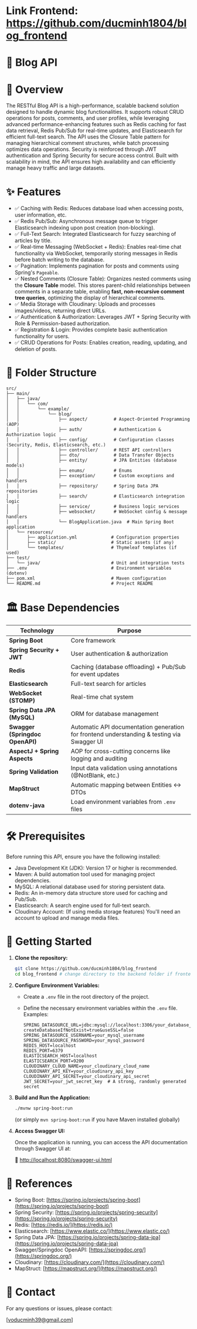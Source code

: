 # Link Frontend: https://github.com/ducminh1804/blog_frontend
# 📝 Blog API

# 🎥 Overview

The RESTful Blog API is a high-performance, scalable backend solution designed to handle dynamic blog functionalities. It supports robust CRUD operations for posts, comments, and user profiles, while leveraging advanced performance-enhancing features such as Redis caching for fast data retrieval, Redis Pub/Sub for real-time updates, and Elasticsearch for efficient full-text search. The API uses the Closure Table pattern for managing hierarchical comment structures, while batch processing optimizes data operations. Security is reinforced through JWT authentication and Spring Security for secure access control. Built with scalability in mind, the API ensures high availability and can efficiently manage heavy traffic and large datasets.

# ✨ Features

*   ✅ Caching with Redis: Reduces database load when accessing posts, user information, etc.
*   ✅ Redis Pub/Sub: Asynchronous message queue to trigger Elasticsearch indexing upon post creation (non-blocking).
*   ✅ Full-Text Search: Integrated Elasticsearch for fuzzy searching of articles by title.
*   ✅ Real-time Messaging (WebSocket + Redis): Enables real-time chat functionality via WebSocket, temporarily storing messages in Redis before batch writing to the database.
*   ✅ Pagination: Implements pagination for posts and comments using Spring's `Pageable`.
*   ✅ Nested Comments (Closure Table): Organizes nested comments using the **Closure Table** model. This stores parent-child relationships between comments in a separate table, enabling **fast, non-recursive comment tree queries**, optimizing the display of hierarchical comments.
*   ✅ Media Storage with Cloudinary: Uploads and processes images/videos, returning direct URLs.
*   ✅ Authentication & Authorization: Leverages JWT + Spring Security with Role & Permission-based authorization.
*   ✅ Registration & Login: Provides complete basic authentication functionality for users.
*   ✅ CRUD Operations for Posts: Enables creation, reading, updating, and deletion of posts.

# 📂 Folder Structure
```plaintext
src/
├── main/
│   ├── java/
│   │   └── com/
│   │       └── example/
│   │           └── blog/
│   │               ├── aspect/          # Aspect-Oriented Programming (AOP)
│   │               ├── auth/            # Authentication & Authorization logic
│   │               ├── config/          # Configuration classes (Security, Redis, Elasticsearch, etc.)
│   │               ├── controller/      # REST API controllers
│   │               ├── dto/             # Data Transfer Objects
│   │               ├── entity/          # JPA Entities (database models)
│   │               ├── enums/           # Enums
│   │               ├── exception/       # Custom exceptions and handlers
│   │               ├── repository/      # Spring Data JPA repositories
│   │               ├── search/          # Elasticsearch integration logic
│   │               ├── service/         # Business logic services
│   │               ├── websocket/       # WebSocket config & message handlers
│   │               └── BlogApplication.java  # Main Spring Boot application
│   └── resources/
│       ├── application.yml             # Configuration properties
│       ├── static/                     # Static assets (if any)
│       └── templates/                  # Thymeleaf templates (if used)
├── test/
│   └── java/                           # Unit and integration tests
├── .env                                # Environment variables (dotenv)
├── pom.xml                             # Maven configuration
└── README.md                           # Project README
```

# 🏛️ Base Dependencies

| Technology                 | Purpose                                          |
| -------------------------- | ------------------------------------------------- |
| **Spring Boot**          | Core framework                                   |
| **Spring Security + JWT**  | User authentication & authorization              |
| **Redis**                | Caching (database offloading) + Pub/Sub for event updates |
| **Elasticsearch**        | Full-text search for articles                     |
| **WebSocket (STOMP)**    | Real-time chat system                            |
| **Spring Data JPA (MySQL)** | ORM for database management                      |
| **Swagger (Springdoc OpenAPI)** | Automatic API documentation generation for frontend understanding & testing via Swagger UI |
| **AspectJ + Spring Aspects** | AOP for cross-cutting concerns like logging and auditing |
| **Spring Validation**     | Input data validation using annotations (@NotBlank, etc.) |
| **MapStruct**             | Automatic mapping between Entities ↔ DTOs        |
| **dotenv-java**             | Load environment variables from `.env` files      |

# 🛠️ Prerequisites

Before running this API, ensure you have the following installed:

*   Java Development Kit (JDK): Version 17 or higher is recommended.
*   Maven: A build automation tool used for managing project dependencies.
*   MySQL: A relational database used for storing persistent data.
*   Redis: An in-memory data structure store used for caching and Pub/Sub.
*   Elasticsearch: A search engine used for full-text search.
*   Cloudinary Account: (If using media storage features) You'll need an account to upload and manage media files.

# 🚀 Getting Started

1.  **Clone the repository:**

    ```bash
    git clone https://github.com/ducminh1804/blog_frontend
    cd blog_frontend # change directory to the backend folder if frontend and backend are in the same repo
    ```

2.  **Configure Environment Variables:**

    *   Create a `.env` file in the root directory of the project.
    *   Define the necessary environment variables within the `.env` file. Examples:

        ```
        SPRING_DATASOURCE_URL=jdbc:mysql://localhost:3306/your_database_name?createDatabaseIfNotExist=true&useSSL=false
        SPRING_DATASOURCE_USERNAME=your_mysql_username
        SPRING_DATASOURCE_PASSWORD=your_mysql_password
        REDIS_HOST=localhost
        REDIS_PORT=6379
        ELASTICSEARCH_HOST=localhost
        ELASTICSEARCH_PORT=9200
        CLOUDINARY_CLOUD_NAME=your_cloudinary_cloud_name
        CLOUDINARY_API_KEY=your_cloudinary_api_key
        CLOUDINARY_API_SECRET=your_cloudinary_api_secret
        JWT_SECRET=your_jwt_secret_key  # A strong, randomly generated secret
        ```

3.  **Build and Run the Application:**

    ```bash
    ./mvnw spring-boot:run
    ```

    (or simply `mvn spring-boot:run` if you have Maven installed globally)

4.  **Access Swagger UI:**

    Once the application is running, you can access the API documentation through Swagger UI at:

    🔗 [http://localhost:8080/swagger-ui.html](http://localhost:8080/swagger-ui.html)

# 🔗 References

*   Spring Boot: [https://spring.io/projects/spring-boot](https://spring.io/projects/spring-boot)
*   Spring Security: [https://spring.io/projects/spring-security](https://spring.io/projects/spring-security)
*   Redis: [https://redis.io/](https://redis.io/)
*   Elasticsearch: [https://www.elastic.co/](https://www.elastic.co/)
*   Spring Data JPA: [https://spring.io/projects/spring-data-jpa](https://spring.io/projects/spring-data-jpa)
*   Swagger/Springdoc OpenAPI: [https://springdoc.org/](https://springdoc.org/)
*   Cloudinary: [https://cloudinary.com/](https://cloudinary.com/)
*   MapStruct: [https://mapstruct.org/](https://mapstruct.org/)

# 📧 Contact

For any questions or issues, please contact:

[voducminh39@gmail.com]


